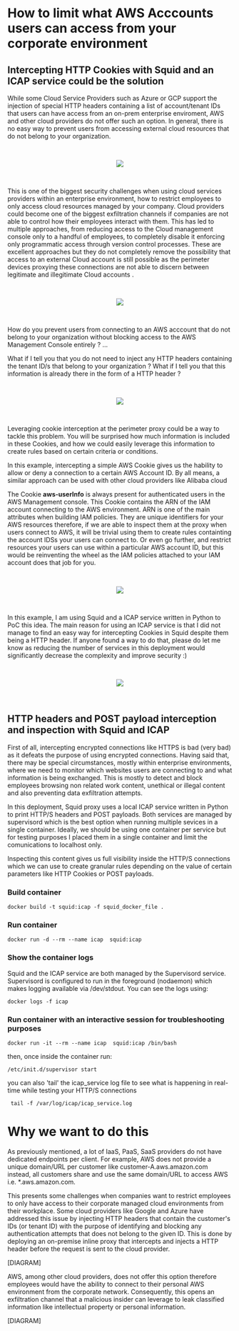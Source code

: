 
# How to limit what AWS Acccounts users can access from your corporate environment #

## Intercepting HTTP Cookies with Squid and an ICAP service could be the solution ##

While some Cloud Service Providers such as Azure or GCP support the injection of special HTTP headers containing a list of account/tenant IDs that users can have access from an on-prem enterprise enviroment, AWS and other cloud providers do not offer such an option. In general, there is no easy way to prevent users from accessing external cloud resources that do not belong to your organization. 

<br />
<p align="center"><img src="https://github.com/hiperesfera/icap_service/blob/main/data/picture3.png?raw=true"/></p>
<br />

This is one of the biggest security challenges when using cloud services providers within an enterprise environment, how to restrict employees to only access cloud resources managed by your company. Cloud providers could become one of the biggest exfiltration channels if companies are not able to control how their  employees interact with them. This has led to multiple approaches, from reducing access to the Cloud management console only to a handful of employees, to completely disable it enforcing only programmatic access through version control processes. These are excellent approaches but they do not completely remove the possibility that access to an external Cloud account is still possible as the perimeter devices proxying these connections are not able to discern between legitimate and illegitimate Cloud accounts .

<br />
<p align="center"><img src="https://github.com/hiperesfera/icap_service/blob/main/data/picture1.png?raw=true"/></p>
<br />

How do you prevent users from connecting to an AWS acccount that do not belong to your organization without blocking access to the AWS Management Console entirely ? ...

What if I tell you that you do not need to inject any HTTP headers containing the tenant ID/s that belong to your organization ?
What if I tell you that this information is already there  in the form of a HTTP header ? 

<br />
<p align="center"><img src="https://github.com/hiperesfera/icap_service/blob/main/data/picture2.png"/></p>
<br />

Leveraging cookie interception at the perimeter proxy could be a way to tackle this problem. You will be surprised how much information is included in these Cookies, and how we could easily leverage this information to create rules based on certain criteria or conditions.

In this example, intercepting a simple AWS Cookie gives us the hability to allow or deny a connection to a certain AWS Account ID. By all means, a similar approach can be used with other cloud providers like Alibaba cloud



The Cookie **aws-userInfo** is always present for authenticated users in the AWS Management console. This Cookie contains the ARN of the IAM account connecting to the AWS environment. ARN is one of the main attributes when building IAM policies. They are unique identifiers for your AWS resources therefore, if we are able to inspect them at the proxy when users connect to AWS, it will be trivial using them to create rules containting the account IDSs your users can connect to. Or even go further, and restrict resources your users can use within a particular AWS account ID, but this would be reinventing the wheel as the IAM policies attached to your IAM account does that job for you.

<br />
<p align="center"><img src="https://github.com/hiperesfera/icap_service/blob/main/data/picture4.png"/></p>
<br />

In this example, I am using Squid and a ICAP service written in Python to PoC this idea. The main reason for using an ICAP service is that I did not manage to find an easy way for intercepting Cookies in Squid despite them being a HTTP header. If anyone found a way to do that, please do let me know as reducing the number of services in this deployment would significantly decrease the complexity and improve security :)

<br />
<p align="center"><img src="https://github.com/hiperesfera/icap_service/blob/main/data/picture5.png"/></p>
<br />











## HTTP headers and POST payload interception and inspection with Squid and ICAP ##

First of all, intercepting encrypted connections like HTTPS is bad (very bad) as it defeats the purpose of using encrypted connections. Having said that, there may be special circumstances, mostly within enterprise environments, where we need to monitor which websites users are connecting to and what information is being exchanged. This is mostly to detect and block employees browsing non related work content, unethical or illegal content and also preventing data exfiltration attempts.

In this deployment, Squid proxy uses a local ICAP service written in Python to print HTTP/S headers and POST payloads. Both services are managed by supervisord which is the best option when running multiple sevices in a single container. Ideally, we should be using one container per service but for testing purposes I placed them in a single container and limit the comunications to localhost only. 

Inspecting this content gives us full visibility inside the HTTP/S connections which we can use to create granular rules depending on the value of certain parameters like HTTP Cookies or POST payloads. 


### Build container ###
`docker build -t squid:icap -f squid_docker_file .`

### Run container ###
`docker run -d --rm --name icap  squid:icap`

### Show the container logs ###
Squid and the ICAP service are both managed by the Supervisord service. Supervisord is configured to run in the foreground (nodaemon) which makes logging available via /dev/stdout. You can see the logs using:

`docker logs -f icap`


### Run container with an interactive session for troubleshooting purposes ###
`docker run -it --rm --name icap  squid:icap /bin/bash`

then, once inside the container run:

`/etc/init.d/supervisor start`

you can also 'tail' the icap_service log file to see what is happening in real-time while testing your HTTP/S connections

` tail -f /var/log/icap/icap_service.log`


# Why we want to do this #

As previously mentioned, a lot of IaaS, PaaS, SaaS providers do not have dedicated endpoints per client. For example, AWS does not provide a unique domain/URL per customer like customer-A.aws.amazon.com instead, all customers share and use the same domain/URL to access AWS i.e. *.aws.amazon.com. 

This presents some challenges when companies want to restrict employees to only have access to their corporate managed cloud environments from their workplace. Some cloud providers like Google and Azure have addressed this issue by injecting HTTP headers that contain the customer's IDs (or tenant ID) with the purpose of identifying and blocking any authentication attempts that does not belong to the given ID. This is done by deploying an on-premise inline proxy that intercepts and injects a HTTP header before the request is sent to the cloud provider. 

[DIAGRAM]


AWS, among other cloud providers, does not offer this option therefore employees would have the ability to connect to their personal AWS environment from the corporate network. Consequently, this opens an exfiltration channel that a malicious insider can leverage to leak classified information like intellectual property or personal information.


[DIAGRAM]


